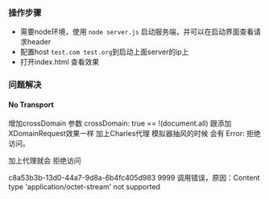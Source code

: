 ### 操作步骤
- 需要node环境，使用 `node server.js` 启动服务端，并可以在启动界面查看请求header
- 配置host `test.com test.org`到启动上面server的ip上
- 打开index.html 查看效果

### 问题解决
#### No Transport
增加crossDomain 参数 	crossDomain: true == !(document.all)
跟添加 XDomainRequest效果一样
加上Charles代理 模拟器抽风的时候 会有 Error: 拒绝访问。


加上代理就会 拒绝访问
<?xml version="1.0" encoding="UTF-8" ?>
<result>
    <requestId>c8a53b3b-13d0-44a7-9d8a-6b4fc405d983</requestId>
    <rtncode>9999</rtncode>
    <rtndata></rtndata>
    <rtnmsg>调用错误，原因：Content type 'application/octet-stream' not supported</rtnmsg>
</result>

